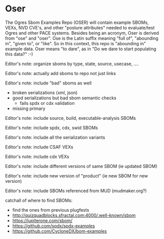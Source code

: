 # Oser

The Ogres Sbom Examples Repo (OSER)
will contain example SBOMs, VEXs, NVD CVE's, and other "posture attributes"
needed to evaluate/test Ogres and other PACE systems.
Besides being an acronym, Oser is derived from "ose" and "oser".
Ose is the Latin suffix meaning "full of", "abounding in", "given to", or "like".
So in this context, this repo is "abounding in" example data.
Oser means "to dare", as in "Do we dare to start populating this data?" :-)

Editor's note: organize sboms by type, state, source, usecase, ....

Editor's note: actually add sboms to repo not just links

Editor's note: include "bad" sboms as well
- broken serializations (xml, json)
- good serializations but bad sbom semantic checks
   + fails spdx or cdx validation
- missing primary

Editor's note: include source, build, executable-analysis SBOMs

Editor's note: include spdx, cdx, swid SBOMs

Editor's note: include all the serialization variants

Editor's note: include CSAF VEXs

Editor's note: include cdx VEXs

Editor's note: include different versions of same SBOM (ie updated SBOM)

Editor's note: include new version of "product" (ie new SBOM for new version)

Editor's note: include SBOMs referenced from MUD (mudmaker.org?)

catchall of where to find SBOMs:
- find the ones from previous plugfests
- http://quizquadblocks.sfractal.com:4000/.well-known/sbom
- https://jupiterone.com/sbom/
- https://github.com/spdx/spdx-examples
- https://github.com/CycloneDX/bom-examples
